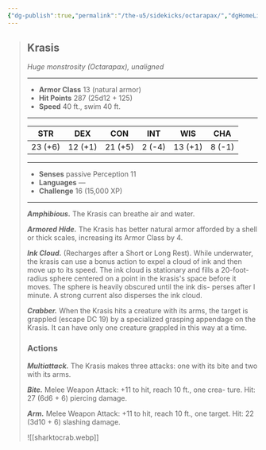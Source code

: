 ```yaml
---
{"dg-publish":true,"permalink":"/the-u5/sidekicks/octarapax/","dgHomeLink":true,"dgPassFrontmatter":true}
---
```


> ## Krasis  
>*Huge monstrosity (Octarapax), unaligned*  
>___  
> - **Armor Class** 13 (natural armor)  
> - **Hit Points** 287 (25d12 + 125)  
> - **Speed** 40 ft., swim 40 ft.  
>___  
>|STR|DEX|CON|INT|WIS|CHA|  
>|:---:|:---:|:---:|:---:|:---:|:---:|  
>|23 (+6)|12 (+1)|21 (+5)|2 (-4)|13 (+1)|8 (-1)|  
>___  
> - **Senses** passive Perception 11  
> - **Languages** —  
> - **Challenge** 16 (15,000 XP)  
>___  
> ***Amphibious.*** The Krasis can breathe air and water.  
>  
> ***Armored Hide.*** The Krasis has better natural armor afforded by a shell or thick scales, increasing its Armor Class by 4.  
>  
> ***Ink Cloud.*** (Recharges after a Short or Long Rest). While underwater, the krasis can use a bonus action to expel a cloud of ink and then move up to its speed. The ink cloud is stationary and fills a 20-foot-radius sphere centered on a point in the krasis's space before it moves. The sphere is heavily obscured until the ink dis- perses after l minute. A strong current also disperses the ink cloud.  
>  
> ***Crabber.*** When the Krasis hits a creature with its arms, the target is grappled (escape DC 19) by a specialized grasping appendage on the Krasis. It can have only one creature grappled in this way at a time.  
> ### Actions  
> ***Multiattack.*** The Krasis makes three attacks: one with its bite and two with its arms.  
>  
> ***Bite.*** Melee Weapon Attack: +11 to hit, reach 10 ft., one crea- ture. Hit: 27 (6d6 + 6) piercing damage.  
>  
> ***Arm.*** Melee Weapon Attack: +11 to hit, reach 10 ft., one target. Hit: 22 (3d10 + 6) slashing damage.
>
>![[sharktocrab.webp]]